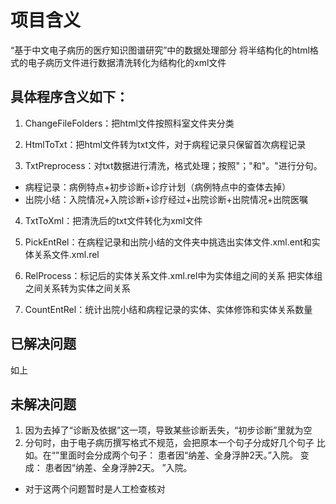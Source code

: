 # 项目含义
“基于中文电子病历的医疗知识图谱研究”中的数据处理部分
将半结构化的html格式的电子病历文件进行数据清洗转化为结构化的xml文件


## 具体程序含义如下：

1. ChangeFileFolders：把html文件按照科室文件夹分类

2. HtmlToTxt：把html文件转为txt文件，对于病程记录只保留首次病程记录

3. TxtPreprocess：对txt数据进行清洗，格式处理；按照"；"和"。"进行分句。
- 病程记录：病例特点+初步诊断+诊疗计划（病例特点中的查体去掉）
- 出院小结：入院情况+入院诊断+诊疗经过+出院诊断+出院情况+出院医嘱

4. TxtToXml：把清洗后的txt文件转化为xml文件

5. PickEntRel：在病程记录和出院小结的文件夹中挑选出实体文件.xml.ent和实体关系文件.xml.rel

6. RelProcess：标记后的实体关系文件.xml.rel中为实体组之间的关系
              把实体组之间关系转为实体之间关系

7. CountEntRel：统计出院小结和病程记录的实体、实体修饰和实体关系数量


## 已解决问题
如上

## 未解决问题
1. 因为去掉了“诊断及依据”这一项，导致某些诊断丢失，“初步诊断”里就为空
2. 分句时，由于电子病历撰写格式不规范，会把原本一个句子分成好几个句子
比如。在“”里面时会分成两个句子：
患者因“纳差、全身浮肿2天。”入院。
变成：
患者因“纳差、全身浮肿2天。
”入院。
- 对于这两个问题暂时是人工检查核对